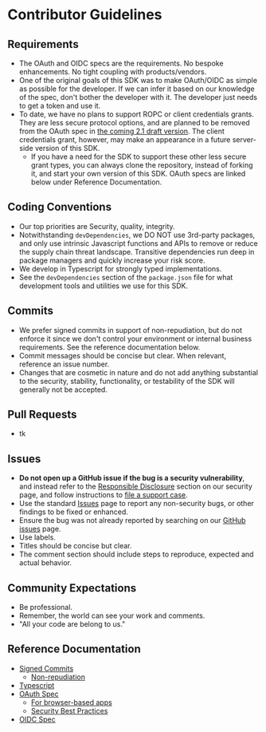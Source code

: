 # Contributor Guidelines

## Requirements
- The OAuth and OIDC specs are the requirements. No bespoke enhancements. No tight coupling with products/vendors.
- One of the original goals of this SDK was to make OAuth/OIDC as simple as possible for the developer. If we can infer it based on our knowledge of the spec, don't bother the developer with it. The developer just needs to get a token and use it. 
- To date, we have no plans to support ROPC or client credentials grants. They are less secure protocol options, and are planned to be removed from the OAuth spec in [the coming 2.1 draft version](https://oauth.net/2.1/). The client credentials grant, however, may make an appearance in a future server-side version of this SDK.
  - If you have a need for the SDK to support these other less secure grant types, you can always clone the repository, instead of forking it, and start your own version of this SDK. OAuth specs are linked below under Reference Documentation.

## Coding Conventions

- Our top priorities are Security, quality, integrity.
- Notwithstanding `devDependencies`, we DO NOT use 3rd-party packages, and only use intrinsic Javascript functions and APIs to remove or reduce the supply chain threat landscape. Transitive dependencies run deep in package managers and quickly increase your risk score.
- We develop in Typescript for strongly typed implementations.
- See the `devDependencies` section of the `package.json` file for what development tools and utilities we use for this SDK.

## Commits
- We prefer signed commits in support of non-repudiation, but do not enforce it since we don't control your environment or internal business requirements. See the reference documentation below.
- Commit messages should be concise but clear. When relevant, reference an issue number.
- Changes that are cosmetic in nature and do not add anything substantial to the security, stability, functionality, or testability of the SDK will generally not be accepted.

## Pull Requests
- tk

## Issues
- **Do not open up a GitHub issue if the bug is a security vulnerability**, and instead refer to the [Responsible Disclosure](https://www.pingidentity.com/en/company/security-at-ping-identity.html) section on our security page, and follow instructions to [file a support case](https://support.pingidentity.com/s/security-vulnerability).
- Use the standard [Issues](https://github.com/pingidentity-developers-experience/ping-oidc-client-sdk/issues) page to report any non-security bugs, or other findings to be fixed or enhanced.
- Ensure the bug was not already reported by searching on our [GitHub issues](https://github.com/pingidentity-developers-experience/ping-oidc-client-sdk/issues) page.
- Use labels.
- Titles should be concise but clear.
- The comment section should include steps to reproduce, expected and actual behavior.

## Community Expectations
- Be professional.
- Remember, the world can see your work and comments.
- "All your code are belong to us."

## Reference Documentation
- [Signed Commits](https://docs.github.com/en/authentication/managing-commit-signature-verification/signing-commits)
  - [Non-repudiation](https://csrc.nist.gov/glossary/term/non_repudiation)
- [Typescript](https://www.typescriptlang.org/)
- [OAuth Spec](https://datatracker.ietf.org/doc/html/rfc6749)
  - [For browser-based apps](https://datatracker.ietf.org/doc/html/draft-ietf-oauth-browser-based-apps-07)
  - [Security Best Practices](https://datatracker.ietf.org/doc/html/draft-ietf-oauth-security-topics-16)
- [OIDC Spec](https://openid.net/specs/openid-connect-core-1_0.html)
